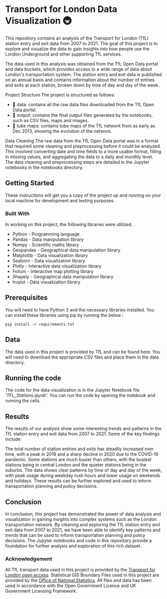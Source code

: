 # Transport for London Data Visualization 🚇
This repository contains an analysis of the Transport for London (TfL) station entry and exit data from 2007 to 2021. The goal of this project is to explore and visualize the data to gain insights into how people use the London Underground and other supporting TfL services.

The data used in this analysis was obtained from the TfL Open Data portal and data buckets, which provides access to a wide range of data about London's transportation system. The station entry and exit data is published on an annual basis and contains information about the number of entries and exits at each station, broken down by time of day and day of the week.

Project Structure
The project is structured as follows:

* 📁 data: contains all the raw data files downloaded from the TfL Open Data portal.
* 📁 output: contains the final output files generated by the notebooks, such as CSV files, maps and images.
* 📁 tube maps: contains tube maps of the TfL network from as early as Dec 2013, showing the evolution of the network.

Data Cleaning
The raw data from the TfL Open Data portal was in a format that required some cleaning and preprocessing before it could be analyzed. This involved converting date and time fields to a more usable format, filling in missing values, and aggregating the data to a daily and monthly level. The data cleaning and preprocessing steps are detailed in the Jupyter notebooks in the notebooks directory.

## Getting Started
These instructions will get you a copy of the project up and running on your local machine for development and testing purposes.

### Built With
In working on this project, the following libraries were utilized.
- Python - Programming language
- Pandas - Data manipulation library
- Numpy - Scientific maths library
- Geopandas - Geographical data manipulation library
- Matplotlib - Data visualization library
- Seaborn - Data visualization library
- Plotly - Interactive data visualization library
- Folium - Interactive map plotting library
- Shapely - Geographical data manipulation library
- hvplot - Data visualization library

## Prerequisites
You will need to have Python 3 and the necessary libraries installed. You can install these libraries using pip by running the below :

```
pip install -r requirements.txt 
```

## Data
The data used in this project is provided by TfL and can be found here. You will need to download the appropriate CSV files and place them in the data directory.

## Running the code
The code for the data visualization is in the Jupyter Notebook file *'TFL_Stations.ipynb'*. You can run the code by opening the notebook and running the cells.

## Results
The results of our analysis show some interesting trends and patterns in the TfL station entry and exit data from 2007 to 2021. Some of the key findings include:

The total number of station entries and exits has steadily increased over time, with a peak in 2019 and a sharp decline in 2020 due to the COVID-19 pandemic.
Some stations are much busier than others, with the busiest stations being in central London and the quieter stations being in the suburbs.
The data shows clear patterns by time of day and day of the week, with peak usage during weekday rush hours and lower usage on weekends and holidays.
These results can be further explored and used to inform transportation planning and policy decisions.

## Conclusion
In conclusion, this project has demonstrated the power of data analysis and visualization in gaining insights into complex systems such as the London transportation network. By cleaning and exploring the TfL station entry and exit data from 2007 to 2021, we have been able to identify key patterns and trends that can be used to inform transportation planning and policy decisions. The Jupyter notebooks and code in this repository provide a foundation for further analysis and exploration of this rich dataset.

### Acknowledgement
All TfL transport data used in this project is provided by the [Transport for London open access](https://tfl.gov.uk/info-for/open-data-users/our-open-data). 
Statistical GIS Boundary Files used in this project are provided by the [Office of National Statistics](https://data.london.gov.uk/dataset/statistical-gis-boundary-files-london). All files and data has been used in accordance with the  Open Government Licence and UK Government Licensing Framework.



<!--- TfL Station Entry and Exit Data Analysis
This repository contains an analysis of the Transport for London (TfL) station entry and exit data from 2007 to 2021. The goal of this project is to explore and visualize the data to gain insights into how people use the London Underground and other TfL services.

Data Source
The data used in this analysis was obtained from the TfL Open Data portal, which provides access to a wide range of data about London's transportation system. The station entry and exit data is published on a monthly basis and contains information about the number of entries and exits at each station, broken down by time of day and day of the week.

Project Structure
The project is structured as follows:

Data Cleaning
The raw data from the TfL Open Data portal was in a format that required some cleaning and preprocessing before it could be analyzed. This involved converting date and time fields to a more usable format, filling in missing values, and aggregating the data to a daily and monthly level. The data cleaning and preprocessing steps are detailed in the Jupyter notebooks in the notebooks directory.

Data Exploration
Once the data was cleaned and preprocessed, we performed some exploratory data analysis to understand the patterns and trends in the data. We created various visualizations using Python libraries such as Pandas, Matplotlib, and Seaborn to help us understand how station entry and exit patterns changed over time, how different stations compared to each other, and how the data varied by time of day and day of the week. The data exploration and visualization steps are also detailed in the Jupyter notebooks in the notebooks directory.

Results
The results of our analysis show some interesting trends and patterns in the TfL station entry and exit data from 2007 to 2021. Some of the key findings include:

The total number of station entries and exits has steadily increased over time, with a peak in 2019 and a sharp decline in 2020 due to the COVID-19 pandemic.
Some stations are much busier than others, with the busiest stations being in central London and the quieter stations being in the suburbs.
The data shows clear patterns by time of day and day of the week, with peak usage during weekday rush hours and lower usage on weekends and holidays.
These results can be further explored and used to inform transportation planning and policy decisions.

Conclusion
In conclusion, this project has demonstrated the power of data analysis and visualization in gaining insights into complex systems such as the London transportation network. By cleaning and exploring the TfL station entry and exit data from 2007 to 2021, we have been able to identify key patterns and trends that can be used to inform transportation planning and policy decisions. The Jupyter notebooks and code in this repository provide a foundation for further analysis and exploration of this rich dataset. --->
